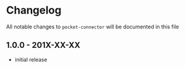 # Changelog

All notable changes to `pocket-connector` will be documented in this file

## 1.0.0 - 201X-XX-XX

- initial release
